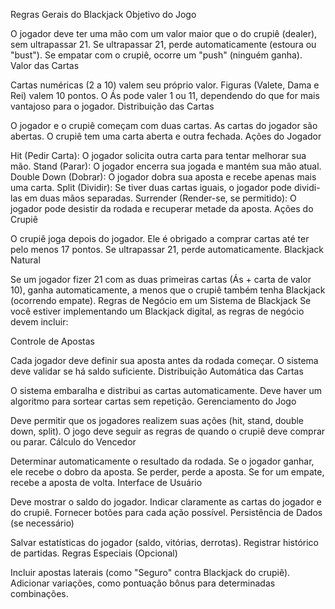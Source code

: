 Regras Gerais do Blackjack
Objetivo do Jogo

O jogador deve ter uma mão com um valor maior que o do crupiê (dealer), sem ultrapassar 21.
Se ultrapassar 21, perde automaticamente (estoura ou "bust").
Se empatar com o crupiê, ocorre um "push" (ninguém ganha).
Valor das Cartas

Cartas numéricas (2 a 10) valem seu próprio valor.
Figuras (Valete, Dama e Rei) valem 10 pontos.
O Ás pode valer 1 ou 11, dependendo do que for mais vantajoso para o jogador.
Distribuição das Cartas

O jogador e o crupiê começam com duas cartas.
As cartas do jogador são abertas.
O crupiê tem uma carta aberta e outra fechada.
Ações do Jogador

Hit (Pedir Carta): O jogador solicita outra carta para tentar melhorar sua mão.
Stand (Parar): O jogador encerra sua jogada e mantém sua mão atual.
Double Down (Dobrar): O jogador dobra sua aposta e recebe apenas mais uma carta.
Split (Dividir): Se tiver duas cartas iguais, o jogador pode dividi-las em duas mãos separadas.
Surrender (Render-se, se permitido): O jogador pode desistir da rodada e recuperar metade da aposta.
Ações do Crupiê

O crupiê joga depois do jogador.
Ele é obrigado a comprar cartas até ter pelo menos 17 pontos.
Se ultrapassar 21, perde automaticamente.
Blackjack Natural

Se um jogador fizer 21 com as duas primeiras cartas (Ás + carta de valor 10), ganha automaticamente, a menos que o crupiê também tenha Blackjack (ocorrendo empate).
Regras de Negócio em um Sistema de Blackjack
Se você estiver implementando um Blackjack digital, as regras de negócio devem incluir:

Controle de Apostas

Cada jogador deve definir sua aposta antes da rodada começar.
O sistema deve validar se há saldo suficiente.
Distribuição Automática das Cartas

O sistema embaralha e distribui as cartas automaticamente.
Deve haver um algoritmo para sortear cartas sem repetição.
Gerenciamento do Jogo

Deve permitir que os jogadores realizem suas ações (hit, stand, double down, split).
O jogo deve seguir as regras de quando o crupiê deve comprar ou parar.
Cálculo do Vencedor

Determinar automaticamente o resultado da rodada.
Se o jogador ganhar, ele recebe o dobro da aposta.
Se perder, perde a aposta.
Se for um empate, recebe a aposta de volta.
Interface de Usuário

Deve mostrar o saldo do jogador.
Indicar claramente as cartas do jogador e do crupiê.
Fornecer botões para cada ação possível.
Persistência de Dados (se necessário)

Salvar estatísticas do jogador (saldo, vitórias, derrotas).
Registrar histórico de partidas.
Regras Especiais (Opcional)

Incluir apostas laterais (como "Seguro" contra Blackjack do crupiê).
Adicionar variações, como pontuação bônus para determinadas combinações.
